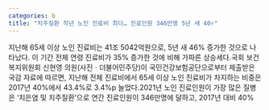 ```yaml
---
categories: b
title: "치주질환 작년 노인 진료비 최다… 진료인원 346만명 5년 새 40↑"
---
```

지난해 65세 이상 노인 진료비는 41조 5042억원으로, 5년 새 46% 증가한 것으로 나타났다. 이 기간 전체 연령 진료비가 35% 증가한 것에 비해 가파른 상승세다.국회 보건복지위원회 신현영 의원(사진ㆍ더불어민주당)이 국민건강보험공단으로부터 제출받은 국감 자료에 따르면, 지난해 전체 진료비에서 65세 이상 노인 진료비가 차지하는 비중은 2017년 40%에서 43.4%로 3.4%p 늘었다.2021년 노인 진료인원이 가장 많은 질병은 ‘치은염 및 치주질환’으로 연간 진료인원이 346만명에 달하고, 2017년 대비 40%